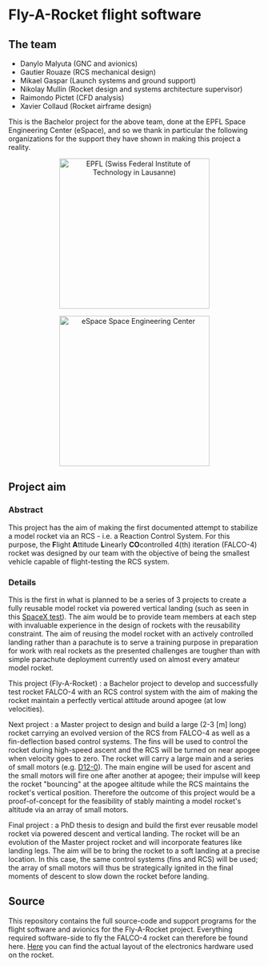 # Fly-A-Rocket flight software

## The team

* Danylo Malyuta (GNC and avionics)
* Gautier Rouaze (RCS mechanical design)
* Mikael Gaspar (Launch systems and ground support)
* Nikolay Mullin (Rocket design and systems architecture supervisor)
* Raimondo Pictet (CFD analysis)
* Xavier Collaud (Rocket airframe design)

This is the Bachelor project for the above team, done at the EPFL Space Engineering Center (eSpace), and so we thank in particular the following organizations for the support they have shown in making this project a reality.

<p align="center">
<img src="https://github.com/DanyloMalyuta/FlyARocket_GNC/blob/master/doc/images/EPFL.png" width="300" alt="EPFL (Swiss Federal Institute of Technology in Lausanne)" />
</p>

<p align="center">
<img src="https://github.com/DanyloMalyuta/FlyARocket_GNC/blob/master/doc/images/eSpace.jpg" width="300" alt="eSpace Space Engineering Center" />
</p>

## Project aim

### Abstract

This project has the aim of making the first documented attempt to stabilize a model rocket via an RCS - i.e. a Reaction Control System. For this purpose, the **F**light **A**ttitude **L**inearly **CO**controlled 4(th) iteration (FALCO-4) rocket was designed by our team with the objective of being the smallest vehicle capable of flight-testing the RCS system.

### Details

This is the first in what is planned to be a series of 3 projects to create a fully reusable model rocket via powered vertical landing (such as seen in this [SpaceX test](https://www.youtube.com/watch?v=9ZDkItO-0a4)). The aim would be to provide team members at each step with invaluable experience in the design of rockets with the reusability constraint. The aim of reusing the model rocket with an actively controlled landing rather than a parachute is to serve a training purpose in preparation for work with real rockets as the presented challenges are tougher than with simple parachute deployment currently used on almost every amateur model rocket.

This project (Fly-A-Rocket) : a Bachelor project to develop and successfully test rocket FALCO-4 with an RCS control system with the aim of making the rocket maintain a perfectly vertical attitude around apogee (at low velocities).

Next project : a Master project to design and build a large (2-3 [m] long) rocket carrying an evolved version of the RCS from FALCO-4 as well as a fin-deflection based control systems. The fins will be used to control the rocket during high-speed ascent and the RCS will be turned on near apogee when velocity goes to zero. The rocket will carry a large main and a series of small motors (e.g. [D12-0](https://www.apogeerockets.com/Rocket_Motors/Estes_Motors/24mm_Motors/Estes_Motors_D12-0?zenid=7adf7364902fc1b2cc1028012ae3d976)). The main engine will be used for ascent and the small motors will fire one after another at apogee; their impulse will keep the rocket "bouncing" at the apogee altitude while the RCS maintains the rocket's vertical position. Therefore the outcome of this project would be a proof-of-concept for the feasibility of stably mainting a model rocket's altitude via an array of small motors.

Final project : a PhD thesis to design and build the first ever reusable model rocket via powered descent and vertical landing. The rocket will be an evolution of the Master project rocket and will incorporate features like landing legs. The aim will be to bring the rocket to a soft landing at a precise location. In this case, the same control systems (fins and RCS) will be used; the array of small motors will thus be strategically ignited in the final moments of descent to slow down the rocket before landing.



## Source

This repository contains the full source-code and support programs for the flight software and avionics for the Fly-A-Rocket project. Everything required software-side to fly the FALCO-4 rocket can therefore be found here. [Here](https://github.com/DanyloMalyuta/FlyARocket_GNC/blob/master/doc/avionics/veroboard_layouts.svg) you can find the actual layout of the electronics hardware used on the rocket.

